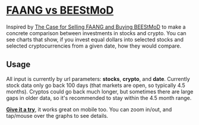 [FAANG vs BEEStMoD](https://beestmod.glitch.me/?stocks=FB,AAPL,AMZN,NFLX,GOOG&crypto=BTC,BCH,ETH,EOS,XLM,XMR,DASH&date=2018-09-04)
===
Inspired by [The Case for Selling FAANG and Buying BEEStMoD](https://medium.com/@omid.malekan/its-time-to-start-selling-your-faang-stocks-and-investing-in-beestmod-9cc0eb8a48ef) to make a concrete comparison between investments in stocks and crypto.  You can see charts that show, if you invest equal dollars into selected stocks and selected cryptocurrencies from a given date, how they would compare.

Usage
---
All input is currently by url parameters: **stocks**, **crypto**, and **date**.  Currently stock data only go back 100 days (that markets are open, so typically 4.5 months).  Cryptos could go back much longer, but sometimes there are large gaps in older data, so it's recommended to stay within the 4.5 month range.

**[Give it a try](https://beestmod.glitch.me/?stocks=FB,AAPL,AMZN,NFLX,GOOG&crypto=BTC,BCH,ETH,EOS,XLM,XMR,DASH&date=2018-09-04)**, it works great on mobile too. You can zoom in/out, and tap/mouse over the graphs to see details.
